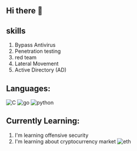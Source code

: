 ## Hi there 👋
## skills
1. Bypass Antivirus
2. Penetration testing
3. red team
4. Lateral Movement
5. Active Directory (AD)

## Languages:
![C](https://skillicons.dev/icons?i=c) ![go](https://skillicons.dev/icons?i=go) ![python](https://skillicons.dev/icons?i=python) 

## Currently Learning: 
1. I'm learning offensive security
2. I'm learning about cryptocurrency market ![eth](https://img.shields.io/badge/Ethereum-3C3C3D?style=for-the-badge&logo=ethereum&logoColor=white)


